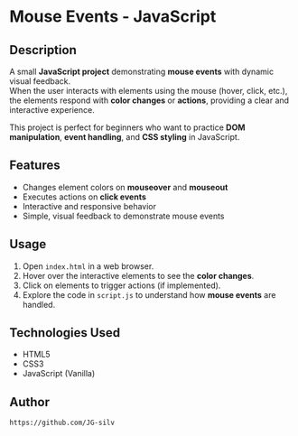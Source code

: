 # Mouse Events - JavaScript

## Description
A small **JavaScript project** demonstrating **mouse events** with dynamic visual feedback.  
When the user interacts with elements using the mouse (hover, click, etc.), the elements respond with **color changes** or **actions**, providing a clear and interactive experience.

This project is perfect for beginners who want to practice **DOM manipulation**, **event handling**, and **CSS styling** in JavaScript.

## Features
- Changes element colors on **mouseover** and **mouseout**
- Executes actions on **click events**
- Interactive and responsive behavior
- Simple, visual feedback to demonstrate mouse events

## Usage
1. Open `index.html` in a web browser.
2. Hover over the interactive elements to see the **color changes**.
3. Click on elements to trigger actions (if implemented).
4. Explore the code in `script.js` to understand how **mouse events** are handled.

## Technologies Used
- HTML5
- CSS3
- JavaScript (Vanilla)

## Author
```bash
https://github.com/JG-silv

